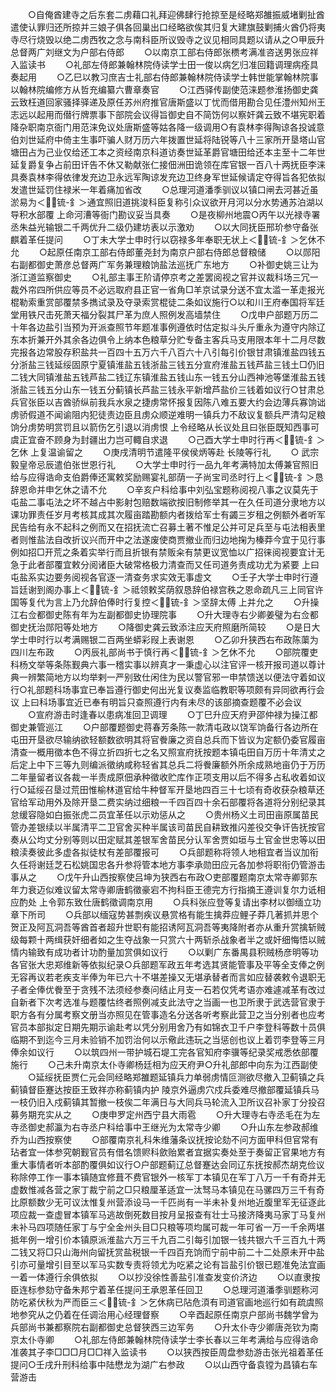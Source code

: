 <!-- { "loadSidebar": true } -->
　　○自俺酋建寺之后东套二虏藉口礼拜迎佛肆行抢掠至是经略郑雒振威堵剿扯酋遣使认罪归还所掠并三娘子俱各回巢出口经略欲俟其归复大建旗鼓剿捕火酋仍将夷寺尽行烧毁以绝二虏西牧之念与南科臣所议毁寺之议见相同具题以请从之○甲辰升总督两广刘继文为户部右侍郎
　　○以南京工部右侍郎张槚考满准咨送男张应祥入监读书
　　○礼部左侍郎兼翰林院侍读学士田一俊以病乞归准回籍调理病痊具奏起用
　　○乙巳以教习庶吉士礼部右侍郎兼翰林院侍读学士韩世能掌翰林院事以翰林院编修方从哲充编纂六曹章奏官
　　○江西驿传副使范涞题参淮扬御史龚云致枉道回家骚择驿递及原任苏州府推官唐斯盛以丁忧而借用勘合见任澧州知州王志远以起用而僣行牌票事下部院会议得旨御史自不简饬何以察奸龚云致不堪宪职着降杂职南京衙门用范涞免议处唐斯盛等姑各降一级调用○有袁林李得陶谅各投诚意伯刘世延府中倚主生事吓骗人财万历六年拨置世延将陆锐等八十三家所开垦塔山官塘田占为己业仅给还工本之资经南京科道访奏世延革爵官塘田给还本主至十二年世延复爵复争占前田讦告不休又勒献张仁接佃洲田诡领在库官银一百八十两抚臣李涞具奏袁林李得依律发充边卫永远军陶谅发充边卫终身军世延候请定夺得旨各犯依拟发遣世延罚住禄米一年着痛加省改
　　○总理河道潘季驯议以镇口闸去河甚近虽淤易为＜锍-釒＞通宜照旧道挑浚科臣复称引众议欲开月河以分水势通苏泊湖以导积水部覆  上命河漕等衙门勘议妥当具奏
　　○是夜柳州地震○丙午以光禄寺署丞朱益光输银二千两优升二级仍建坊表以示激劝
　　○以大同抚臣邢玠参守备张麒着革任提问
　　○丁未大学士申时行以窃禄多年奉职无状上＜锍-釒＞乞休不允
　　○起原任南京工部右侍郎董尧封为南京户部右侍郎总督粮储
　　○以郧阳右副都御史萧彦总督两广军务兼理粮饷盐法巡抚广东地方
　　○补御史姚三让为浙江道监察御史
　　○礼部主事王阶请停京考之差罢阅视之官并议裁科场三冗一裁外帘四所供应等员不必远取府县正官一省角□羊京试录分送不宜太滥一革走报光棍勒索重赏部覆禁多擕试录及夺录索赏棍徒二条如议施行○以和川王府奉国将军廷堂用铁尺击死萧天福分裂其尸革为庶人照例发高墙禁住
　　○戊申户部题万历二十年各边盐引当预为开派查照节年题准事例遵依时估定拟斗头斤重永为遵守内除辽东本折兼开外其余各边俱令上纳本色粮草分贮专备主客兵马支用限本年十二月尽数完报各边常股存积盐共一百四十五万六千八百六十八引每引价银甘肃镇淮盐四钱五分浙盐三钱延绥固原宁夏镇淮盐五钱浙盐三钱五分宣府淮盐五钱芦盐三钱土□仍旧二钱大同镇淮盐五钱芦盐二钱辽东镇淮盐五钱山东一钱五分山西神池等堡淮盐五钱浙盐三钱五分山东一钱五分蓟镇长芦盐三钱永平新增芦盐价三钱着如议行○甘肃总兵官张臣以吉酋骄纵前我兵水泉之捷虏常怀报复因陈八难五要大约会边薄兵寡饷诎虏骄假道不闻谕阻内犯徒责边臣且虏众顺逆难明一镇兵力不敌议复额兵严清勾足粮饷分虏势明赏罚且以箭伤乞引退以消虏恨  上令经略从长议处且曰张臣既知西事可虞正宜奋不顾身为封疆出力岂可輙自求退
　　○己酉大学士申时行再＜锍-釒＞乞休  上复温谕留之
　　○庚戌清明节遣隆平侯侯炳等赴  长陵等行礼
　　○  武宗毅皇帝忌辰遣伯张世恩行礼
　　○大学士申时行一品九年考满特加太傅兼官照旧给与应得诰命支伯爵俸还寓敕奖励赐宴礼部荫一子尚宝司丞时行上＜锍-釒＞恳辞恩命并申乞休之请不允
　　○辛亥户科给事中刘弘宝题称阅视八事之议莫先于屯盐二事屯法之坏不越占中影射包赔数端欲按旧制修举其一在久任司道分隶地方以课功罪责任岁月考核其成其次履亩踏勘额内者拨给军士有蠲三岁租之例额外者听军民告给有永不起科之例而又在招抚流亡召募土著不惟足公并可足兵至与屯法相表里者则惟盐法自改折议兴而开中之法遂废使商贾撤业而归边地掬为榛莽今宜于见行事例如招□开荒之条着实举行而且折银有禁贩籴有禁更议宽恤以广招徕阅视要宜计无急于此者部覆宜敕分阅诸臣大破常格极力清查而又任司道务责成功尤为紧要  上曰屯盐系实边要务阅视各官逐一清查务求实效无事虚文
　　○壬子大学士申时行遵旨廷谢到阁办事上＜锍-釒＞祗领敕奖荫叙恳辞伯禄宫秩之恩命疏凡三上同官许国等复代为言上乃允辞伯俸时行复控＜锍-釒＞坚辞太傅  上并允之
　　○升操江右佥都御史陈有年为左副都御史协理院事
　　○升大理寺右少卿姜璧为右佥都御史抚治郧阳等处地方
　　○降御史龚云致添注应天府照磨所简较
　　○是日大学士申时行以考满赐银二百两坐蟒彩叚上表谢恩
　　○乙卯升狭西右布政陈蕖为四川左布政
　　○丙辰礼部尚书于慎行再＜锍-釒＞乞休不允
　　○部院覆吏科杨文举等条陈觐典六事一稽实事以辨真才一秉虚心以注官评一核开报司道以尊计典一辨繁简地方以均举剌一严别致仕闲住为民以警官邪一申禁馈送以便法守着如议行○礼部题科场事宜已奉旨遵行御史何出光复议奏监临教职等项颇有异同欲再行会议  上曰科场事宜近已奉有明旨只查照遵行内有未尽的该部摘查题覆不必会议
　　○宣府游击时逢春以患病准回卫调理
　　○丁巳升应天府尹邵仲禄为操江都御史兼管巡江
　　○户部覆题御史蒋春芳条陈一款清屯政以饶军饷备行各边所在屯田开垦欲尽输纳欲轻额数欲明其将官餋廉之资自总兵而下皆议为定额仍委官履亩清查一概用徵本色不得立折四折七之名又照宣府抚按题本镇屯田自万历十年清丈之后定上中下三等九则编派徵纳咸称轻省其总兵二将餋廉额外所余成熟地亩仍于万历二年量留者议各裁一半责成原佃承种徵收贮库作正项支用以后不得多占私收着如议行○延绥召垦过荒田惟榆林道官给牛种督军开垦地四百三十七顷有奇收获杂粮草还官给军动用外及除开垦二费实纳过细粮一千四百四十余石部覆将各道将分别纪录其怠缓容隐如白振张虎二员宜革任以示劝惩从之
　　○贵州杨义土司田亩原属苗民管办差银续以半属清平二卫官舍买种半属该司苗民自耕致推闪差役交争讦告抚按官奏从公均丈分别等则以田定赋其差银军舍苗民分认军舍贾如垣与土官金世忠等以田粮渎奏彼此多虚各拟徒杖有差部覆报可
　　○兵部题称将领人地相宜者当议加衔久任将谢廷芝石松姚国忠各升参将管本地方事李承勋田应元各加参将职衔仍管游击事从之
　　○戊午升山西按察使吕坤为狭西右布政○吏部覆题南京太常寺卿郭东年力衰迈似难议留太常寺卿唐鹤徵豪宕不拘科臣王德完方行指摘王遵训复尔力诋相应酌处  上令郭东致仕唐鹤徵调南京用
　　○兵科张应登等复请出李材以御缅立功章下所司
　　○兵部以缅寇势甚剽疾议悬赏格有能生擒莽应鲤子莽几著抓并思个贺正及阿瓦洞吾等酋首者超升世职有能招诱阿瓦洞吾等夷降附者亦从重升赏擒斩贼级每颗十两缉获奸细者如之生夺战象一只赏六十两斩杀战象者半之或奸细悔悟以贼情内输致有成功者计功酌量加赏俱如议行
　　○以剿广东番禺县积贼杨彦明等功各官张大忠郑维新等依拟纪录○兵部题军政五年考选其贤能管事及平等全支俸之例无容再议若老疾支半俸为年已六十不堪差操又无堪承替者而言如应替袭敕令退职无子者全俸优餋至于贪残不法须经参奏问结止月支一石若仅凭考语亦难遽减革有改过自新者下次考选准与题覆怙终者照例减支此法守之当画一也卫所隶于武选营官隶于职方各有分属考察文册当亦照见在管事造名分送各听考察此营卫之当分别者也应考官员本部拟定日期先期示谕赴考以凭分别用舍乃有如锦衣卫千户李登科等数十员俱临期不到迄今三月未验销不加罚治何以示儆此违玩之当惩创也议上着罚李登等三月俸余如议行
　　○以筑四州一带护城石堤工完各官知府李骥等纪录奖戒悉依部覆施行
　　○己未升南京太仆寺卿杨廷相为应天府尹○升礼部郎中向东为江西副使
　　○延绥抚臣贾仁元会同经略郑雒题延镇兵力单弱虏情叵测欲尽撤入卫蓟镇之兵蓟镇督臣蹇达按臣王致祥亦称蓟镇内护  陵京外逼虏穴戍兵委难尽撤部覆延镇兵马一枝仍旧入戍蓟镇其暂撤一枝俟二年满日与大同兵马轮流入卫所议召补家丁分投召募务期充实从之
　　○庚申罗定州西宁县大雨雹
　　○升大理寺右寺丞毛在为左寺丞御史郝瀛为右寺丞户科给事中王继光为太常寺少卿
　　○升山东左参政郝维乔为山西按察使
　　○部覆南京礼科朱维藩条议抚按论劾不问方面甲科但官常有玷者宜一体参究朝觐官员有借名馈赆科歛贻累者宜据实奏处至于奏留正官果地方有重大事情者听本部酌覆俱如议行○户部题蓟辽总督蹇达会同辽东抚按郝杰胡克俭议称除停工作一事本镇随宜修葺不费官银外一核军丁本镇见在军丁八万一千有奇并无虚数惟减各营之家丁裁宁前之□只粮厘革适宜一汰驽马本镇见在马骡四万三千有奇比原额数少无可议汰惟复州营添设马一千匹尚有一半未补复州地近腹里军无征逐此项应裁一查虚冒本镇军马逃故倒死数目按月呈报查有壮士马接济降夷马家丁马复州未补马四项随任家丁与宁全金州头目□只粮等项均属可裁一年可省一万一千余两堪抵年例一增引价本镇原派淮盐六万三千九百二引每引加银一钱共银六千三百九十两二钱又将□只山海州向留抚赏盐税银一千四百充饷而宁前中前二十二处原未开中盐引亦可量增引目至以军马实数专责将领尤为吃紧之论有旨盐引价银已题准免法宜画一着一体遵行余俱依拟
　　○以抄没徐性善盐引准查发变价济边
　　○以直隶按臣连标参劾守备朱邦宁着革任提问王承恩革任回卫
　　○总理河道潘季驯题称河防吃紧伏秋为严而臣三＜锍-釒＞乞休病已阽危湏有司道官画地巡行如有疏虞照地参究从之仍着在任调治用心经理督察
　　○辛酉起原任南京户部尚书魏学曾为兵部尚书兼都察院右副都御史总督狭西三边军务
　　○升太仆寺少卿唐尧钦为南京太仆寺卿
　　○礼部左侍郎兼翰林院侍读学士李长春以三年考满给与应得诰命准袭其子李□□□月□□祥入监读书
　　○以狭西按臣周盘参劾游击张光祖着革任提问○壬戌升刑科给事中陆懋龙为湖广右参政
　　○以山西守备袁镗为昌镇右车营游击

